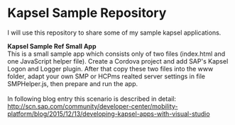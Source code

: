 # Kapsel Sample Repository

I will use this repository to share some of my sample kapsel applications. 

<p><b>Kapsel Sample Ref Small App</b><br>
This is a small sample app which consists only of two files (index.html and one JavaScript helper file). 
Create a Cordova project and add SAP's Kapsel Logon and Logger plugin. After that copy these two files into the www folder, 
adapt your own SMP or HCPms realted server settings in file SMPHelper.js, then prepare and run the app.
<br><br>
In following blog entry this scenario is described in detail: <br>
<a href="http://scn.sap.com/community/developer-center/mobility-platform/blog/2015/12/13/developing-kapsel-apps-with-visual-studio">http://scn.sap.com/community/developer-center/mobility-platform/blog/2015/12/13/developing-kapsel-apps-with-visual-studio</a>
</p>
